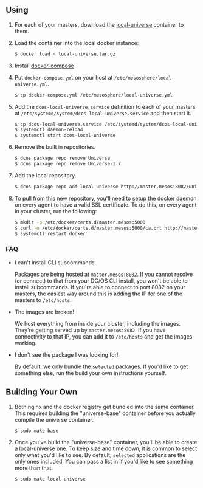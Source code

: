 
## Using

1. For each of your masters, download the [local-universe](https://downloads.mesosphere.com/universe/public/local-universe.tar.gz) container to them.

1. Load the container into the local docker instance:

    ```bash
    $ docker load < local-universe.tar.gz
    ```

1. Install [docker-compose](https://docs.docker.com/compose/install/)

1. Put `docker-compose.yml` on your host at `/etc/mesosphere/local-universe.yml`.

    ```bash
    $ cp docker-compose.yml /etc/mesosphere/local-universe.yml
    ```

1. Add the `dcos-local-universe.service` definition to each of your masters at `/etc/systemd/system/dcos-local-universe.service` and then start it.

    ```bash
    $ cp dcos-local-universe.service /etc/systemd/system/dcos-local-universe.service
    $ systemctl daemon-reload
    $ systemctl start dcos-local-universe
    ```

1. Remove the built in repositories.

    ```bash
    $ dcos package repo remove Universe
    $ dcos package repo remove Universe-1.7
    ```

1. Add the local repository.

    ```bash
    $ dcos package repo add local-universe http://master.mesos:8082/universe.zip
    ```

1. To pull from this new repository, you'll need to setup the docker daemon on every agent to have a valid SSL certificate. To do this, on every agent in your cluster, run the following:

    ```bash
    $ mkdir -p /etc/docker/certs.d/master.mesos:5000
    $ curl -o /etc/docker/certs.d/master.mesos:5000/ca.crt http://master.mesos:8082/certs/domain.crt
    $ systemctl restart docker
    ```

### FAQ

- I can't install CLI subcommands.

    Packages are being hosted at `master.mesos:8082`. If you cannot resolve (or connect) to that from your DC/OS CLI install, you won't be able to install subcommands. If you're able to connect to port 8082 on your masters, the easiest way around this is adding the IP for one of the masters to `/etc/hosts`.

- The images are broken!

    We host everything from inside your cluster, including the images. They're getting served up by `master.mesos:8082`. If you have connectivity to that IP, you can add it to `/etc/hosts` and get the images working.

- I don't see the package I was looking for!

    By default, we only bundle the `selected` packages. If you'd like to get something else, run the build your own instructions yourself.

## Building Your Own

1. Both nginx and the docker registry get bundled into the same container. This requires building the "universe-base" container before you actually compile the universe container.

    ```bash
    $ sudo make base
    ```

1. Once you've build the "universe-base" container, you'll be able to create a local-universe one. To keep size and time down, it is common to select only what you'd like to see. By default, `selected` applications are the only ones included. You can pass a list in if you'd like to see something more than that.

    ```bash
    $ sudo make local-universe
    ```
